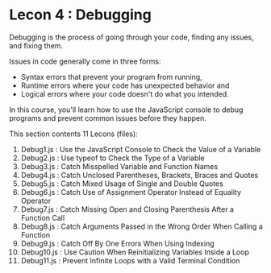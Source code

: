 # Lecon 4 : Debugging 
Debugging is the process of going through your code, finding any issues, and fixing them.

Issues in code generally come in three forms: 
* Syntax errors that prevent your program from running, 
* Runtime errors where your code has unexpected behavior and 
* Logical errors where your code doesn't do what you intended.

In this course, you'll learn how to use the JavaScript console to debug programs and prevent common issues before they happen. 

This section contents 11 Lecons (files): 
1. Debug1.js : Use the JavaScript Console to Check the Value of a Variable
2. Debug2.js : Use typeof to Check the Type of a Variable
3. Debug3.js : Catch Misspelled Variable and Function Names
4. Debug4.js : Catch Unclosed Parentheses, Brackets, Braces and Quotes
4. Debug5.js : Catch Mixed Usage of Single and Double Quotes
5. Debug6.js : Catch Use of Assignment Operator Instead of Equality Operator
6. Debug7.js : Catch Missing Open and Closing Parenthesis After a Function Call
7. Debug8.js : Catch Arguments Passed in the Wrong Order When Calling a Function
8. Debug9.js : Catch Off By One Errors When Using Indexing
9. Debug10.js : Use Caution When Reinitializing Variables Inside a Loop
10. Debug11.js : Prevent Infinite Loops with a Valid Terminal Condition
